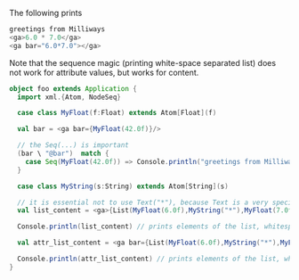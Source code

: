 The following prints
```scala
greetings from Milliways
<ga>6.0 * 7.0</ga>
<ga bar="6.0*7.0"></ga>
```

Note that the sequence magic (printing white-space separated list) does not work for attribute values, but works for content.

```scala
object foo extends Application {
  import xml.{Atom, NodeSeq}

  case class MyFloat(f:Float) extends Atom[Float](f)

  val bar = <ga bar={MyFloat(42.0f)}/>

  // the Seq(...) is important
  (bar \ "@bar")  match {
    case Seq(MyFloat(42.0f)) => Console.println("greetings from Milliways")
  }

  case class MyString(s:String) extends Atom[String](s)

  // it is essential not to use Text("*"), because Text is a very special atom
  val list_content = <ga>{List(MyFloat(6.0f),MyString("*"),MyFloat(7.0f))}</ga>

  Console.println(list_content) // prints elements of the list, whitespace-separated

  val attr_list_content = <ga bar={List(MyFloat(6.0f),MyString("*"),MyFloat(7.0f))}/>

  Console.println(attr_list_content) // prints elements of the list, whitespace-separated
}

```
